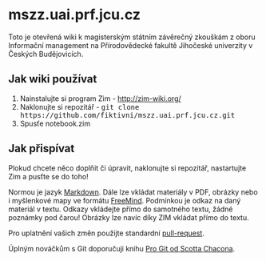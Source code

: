 <h1>mszz.uai.prf.jcu.cz <a name='README.md'></a></h1>

<p>
Toto je otevřená wiki k magisterským státním závěrečný zkouškám z oboru Informační management na Přírodovědecké fakultě Jihočeské univerzity v Českých Budějovicích.
</p>

<h2>Jak wiki používat</h2>

<p>
<ol type="1" start="1">
<li>Nainstalujte si program Zim - <a href="http://zim-wiki.org/" title="http://zim-wiki.org/" class="http">http://zim-wiki.org/</a></li>
<li>Naklonujte si repozitář - <tt>git clone https://github.com/fiktivni/mszz.uai.prf.jcu.cz.git</tt></li>
<li>Spusťe notebook.zim</li>
</ol>
</p>

<h2>Jak přispívat</h2>

<p>
Plokud chcete něco doplňit či úpravit, naklonujte si repozitář, nastartujte Zim a pusťte se do toho!
</p>

<p>
Normou je jazyk <a href="https://en.wikipedia.org/wiki/Markdown" title="Markdown" class="https">Markdown</a>. Dále lze vkládat materiály v PDF, obrázky nebo i myšlenkové mapy ve formátu <a href="https://en.wikipedia.org/wiki/FreeMind" title="FreeMind" class="https">FreeMind</a>. Podmínkou je odkaz na daný materiál v textu. Odkazy vkládejte přímo do samotného textu, žádné poznámky pod čarou! Obrázky lze navíc díky ZIM vkládat přímo do textu.
</p>

<p>
Pro uplatnění vašich změn použijte standardní <a href="https://help.github.com/articles/using-pull-requests/" title="pull-request" class="https">pull-request</a>.
</p>

<p>
Úplným nováčkům s Git doporučuji knihu <a href="http://knihy.nic.cz/files/nic/edice/scott_chacon_pro_git.pdf" title="Pro Git od Scotta Chacona" class="http">Pro Git od Scotta Chacona</a>.
</p>
